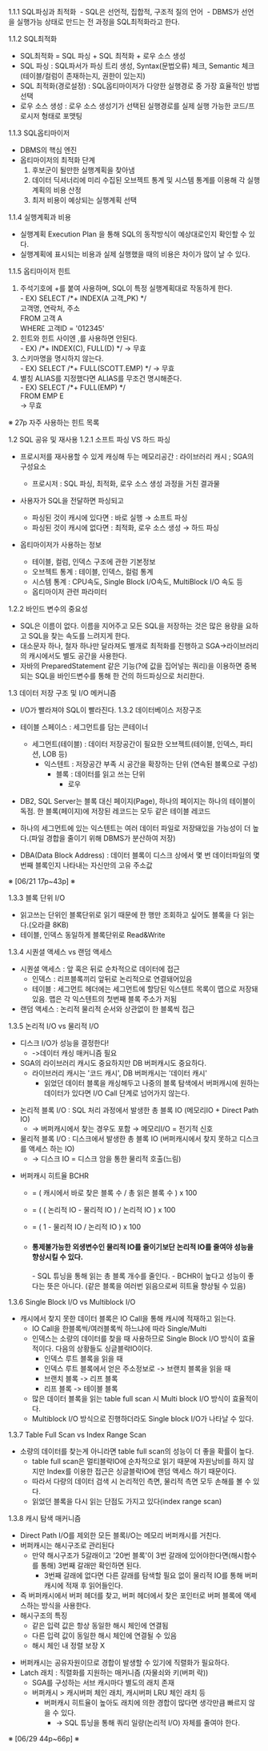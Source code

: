 1.1.1 SQL파싱과 최적화
 - SQL은 선언적, 집합적, 구조적 질의 언어
 - DBMS가 선언을 실행가능 상태로 만드는 전 과정을 SQL최적화라고 한다.

1.1.2 SQL최적화
 - SQL최적화 = SQL 파싱 + SQL 최적화 + 로우 소스 생성
  - SQL 파싱 : SQL파서가 파싱 트리 생성, Syntax(문법오류) 체크, Semantic 체크 (테이블/컬럼이 존재하는지, 권한이 있는지)
  - SQL 최적화(경로설정) : SQL옵티마이저가 다양한 실행경로 중 가장 효율적인 방법 선택
  - 로우 소스 생성 : 로우 소스 생성기가 선택된 실행경로를 실제 실행 가능한 코드/프로시저 형태로 포맷팅

1.1.3 SQL옵티마이저
  - DBMS의 핵심 엔진
  - 옵티마이저의 최적화 단계
    1) 후보군이 될만한 실행계획을 찾아냄
    2) 데이터 딕셔너리에 미리 수집된 오브젝트 통계 및 시스템 통계를 이용해 각 실행계획의 비용 산정
    3) 최저 비용이 예상되는 실행계획 선택 

1.1.4 실행계획과 비용
  - 실행계획 Execution Plan 을 통해 SQL의 동작방식이 예상대로인지 확인할 수 있다.
  - 실행계획에 표시되는 비용과 실제 실행했을 때의 비용은 차이가 많이 날 수 있다.

1.1.5 옵티마이저 힌트
  1. 주석기호에 +를 붙여 사용하며, SQL이 특정 실행계획대로 작동하게 한다.<BR>
    - EX) SELECT /*+ INDEX(A 고객_PK) */<br>
                고객명, 연락처, 주소<br>
        FROM 고객 A<br>
        WHERE 고객ID = '012345'
  2. 힌트와 힌트 사이엔 ,를 사용하면 안된다.<BR>
    - EX) /*+ INDEX(C), FULL(D) */ → 무효
  3. 스키마명을 명시하지 않는다.<BR>
    - EX) SELECT /*+ FULL(SCOTT.EMP) */ → 무효
  4. 별칭 ALIAS를 지정했다면 ALIAS를 무조건 명시해준다.<BR>
    - EX) SELECT /*+ FULL(EMP) */<BR>
  FROM EMP E<BR>
  → 무효
  
  
  ※ 27p 자주 사용하는 힌트 목록
  
  
1.2 SQL 공유 및 재사용
1.2.1 소프트 파싱 VS 하드 파싱
  - 프로시저를 재사용할 수 있게 캐싱해 두는 메모리공간 : 라이브러리 캐시 ; SGA의 구성요소
    - 프로시저 : SQL 파싱, 최적화, 로우 소스 생성 과정을 거친 결과물
  - 사용자가 SQL을 전달하면 파싱되고
    - 파싱된 것이 캐시에 있다면 : 바로 실행 → 소프트 파싱
    - 파싱된 것이 캐시에 없다면 : 최적화, 로우 소스 생성 → 하드 파싱
  
  - 옵티마이저가 사용하는 정보
    - 테이블, 컬럼, 인덱스 구조에 관한 기본정보
    - 오브젝트 통계 : 테이블, 인덱스, 컬럼 통계
    - 시스템 통계 : CPU속도, Single Block I/O속도, MultiBlock I/O 속도 등
    - 옵티마이저 관련 파라미터
  
1.2.2 바인드 변수의 중요성
  - SQL은 이름이 없다. 이름을 지어주고 모든 SQL을 저장하는 것은 많은 용량을 요하고 SQL을 찾는 속도를 느려지게 한다.
  - 대소문자 하나, 철자 하나만 달라져도 별개로 최적화를 진행하고 SGA->라이브러리의 캐시에서도 별도 공간을 사용한다.
  - 자바의 PreparedStatement 같은 기능(?에 값을 집어넣는 쿼리)을 이용하면 중복되는 SQL을 바인드변수를 통해 한 건의 하드파싱으로 처리한다.
  
1.3 데이터 저장 구조 및 I/O 메커니즘
  - I/O가 빨라져야 SQL이 빨라진다.
1.3.2 데이터베이스 저장구조
  - 테이블 스페이스 : 세그먼트를 담는 콘테이너
    - 세그먼트(테이블) : 데이터 저장공간이 필요한 오브젝트(테이블, 인덱스, 파티션, LOB 등)
      - 익스텐트 : 저장공간 부족 시 공간을 확장하는 단위 (연속된 블록으로 구성)
        - 블록 : 데이터를 읽고 쓰는 단위
          - 로우
  - DB2, SQL Server는 블록 대신 페이지(Page), 하나의 페이지는 하나의 테이블이 독점. 한 블록(페이지)에 저장된 레코드는 모두 같은 테이블 레코드
  - 하나의 세그먼트에 있는 익스텐트는 여러 데이터 파일로 저장돼있을 가능성이 더 높다.(파일 경합을 줄이기 위해 DBMS가 분산하여 저장)
  
  - DBA(Data Block Address) : 데이터 블록이 디스크 상에서 몇 번 데이터파일의 몇 번째 블록인지 나타내는 자신만의 고유 주소값

※
[06/21 17p~43p]
※
  
1.3.3 블록 단위 I/O
- 읽고쓰는 단위인 블록단위로 읽기 때문에 한 행만 조회하고 싶어도 블록을 다 읽는다.(오라클 8KB)
- 테이블, 인덱스 동일하게 블록단위로 Read&Write

1.3.4 시퀀셜 액세스 vs 랜덤 액세스
- 시퀀셜 액세스 : 앞 혹은 뒤로 순차적으로 데이터에 접근
  - 인덱스 : 리프블록끼리  앞뒤로 논리적으로 연결돼어있음
  - 테이블 : 세그먼트 헤더에는 세그먼트에 할당된 익스텐트 목록이 맵으로 저장돼있음. 맵은 각 익스텐트의 첫번째 블록 주소가 저됨
- 랜덤 액세스 : 논리적 물리적 순서와 상관없이 한 블록씩 접근

1.3.5 논리적 I/O vs 물리적 I/O
- 디스크 I/O가 성능을 결정한다!
  - ->데이터 캐싱 매커니즘 필요
- SGA의 라이브러리 캐시도 중요하지만 DB 버퍼캐시도 중요하다.
  - 라이브러리 캐시는 '코드 캐시', DB 버퍼캐시는 '데이터 캐시'
    - 읽었던 데이터 블록을 캐싱해두고 나중의 블록 탐색에서 버퍼캐시에 원하는 데이터가 있다면 I/O Call 단계로 넘어가지 않는다.

<p></p>

- 논리적 블록 I/O : SQL 처리 과정에서 발생한 총 블록 IO (메모리IO + Direct Path IO)
  - → 버퍼캐시에서 찾는 경우도 포함 → 메모리I/O = 전기적 신호
- 물리적 블록 I/O : 디스크에서 발생한 총 블록 IO (버퍼캐시에서 찾지 못하고 디스크를 액세스 하는 IO)
  - → 디스크 IO = 디스크 암을 통한 물리적 호출(느림)
  
<p></p>

- 버퍼캐시 히트율 BCHR
  - = ( 캐시에서 바로 찾은 블록 수 / 총 읽은 블록 수 ) x 100
  - = ( ( 논리적 IO - 물리적 IO ) / 논리적 IO ) x 100
  - = ( 1 - 물리적 IO / 논리적 IO ) x 100
 
  - <h4>통제불가능한 외생변수인 물리적 IO를 줄이기보단 논리적 IO를 줄여야 성능을 향상시킬 수 있다.</h2>
    - SQL 튜닝을 통해 읽는 총 블록 개수를 줄인다.
    - BCHR이 높다고 성능이 좋다는 뜻은 아니다. (같은 블록을 여러번 읽음으로써 히트율 향상될 수 있음)

1.3.6 Single Block I/O vs Multiblock I/O
- 캐시에서 찾지 못한 데이터 블록은 IO Call을 통해 캐시에 적재하고 읽는다.
  - IO Call을 한블록씩/여러블록씩 하느냐에 따라 Single/Multi
  - 인덱스는 소량의 데이터를 찾을 때 사용하므로 Single Block I/O 방식이 효율적이다. 다음의 상황들도 싱글블락IO이다.
    - 인덱스 루트 블록을 읽을 때
    - 인덱스 루트 블록에서 얻은 주소정보로 -> 브랜치 블록을 읽을 때
    - 브랜치 블록 -> 리프 블록
    - 리프 블록 -> 테이블 블록
  - 많은 데이터 블록을 읽는 table full scan 시 Multi block I/O 방식이 효율적이다.
  - Multiblock I/O 방식으로 진행하더라도 Single block I/O가 나타날 수 있다.

1.3.7 Table Full Scan vs Index Range Scan
- 소량의 데이터를 찾는게 아니라면 table full scan의 성능이 더 좋을 확률이 높다.
  - table full scan은 멀티블락IO에 순차적으로 읽기 때문에 자원낭비를 하지 않지만 Index를 이용한 접근은 싱글블락IO에 랜덤 액세스 하기 때문이다.
  - 따라서 다량의 데이터 검색 시 논리적인 측면, 물리적 측면 모두 손해를 볼 수 있다.
  - 읽었던 블록을 다시 읽는 단점도 가지고 있다(index range scan)
 
1.3.8 캐시 탐색 매커니즘
- Direct Path I/O를 제외한 모든 블록I/O는 메모리 버퍼캐시를 거친다.
- 버퍼캐시는 해시구조로 관리된다
  - 만약 해시구조가 5갈래이고 '20번 블록'이 3번 갈래에 있어야한다면(해시함수를 통해) 3번째 갈래만 확인하면 된다.
    - 3번째 갈래에 없다면 다른 갈래를 탐색할 필요 없이 물리적 IO를 통해 버퍼캐시에 적재 후 읽어들인다.
- 즉 버퍼캐시에서 버퍼 헤더를 찾고, 버퍼 헤더에서 찾은 포인터로 버퍼 블록에 액세스하는 방식을 사용한다.
- 해시구조의 특징
  - 같은 입력 값은 항상 동일한 해시 체인에 연결됨
  - 다른 입력 값이 동일한 해시 체인에 연결될 수 있음
  - 해시 체인 내 정렬 보장 X
    
 <p></p>

- 버퍼캐시는 공유자원이므로 경합이 발생할 수 있기에 직렬화가 필요하다.
- Latch 래치 : 직렬화를 지원하는 매커니즘 (자물쇠와 키(버퍼 락))
  - SGA를 구성하는 서브 캐시마다 별도의 래치 존재
  - 버퍼캐시 > 캐시버퍼 체인 래치, 캐시버퍼 LRU 체인 래치 등
    - 버퍼캐시 히트율이 높아도 래치에 의한 경합이 많다면 생각만큼 빠르지 않을 수 있다.
      - -> SQL 튜닝을 통해 쿼리 일량(논리적 I/O) 자체를 줄여야 한다.

※
[06/29 44p~66p]
※
